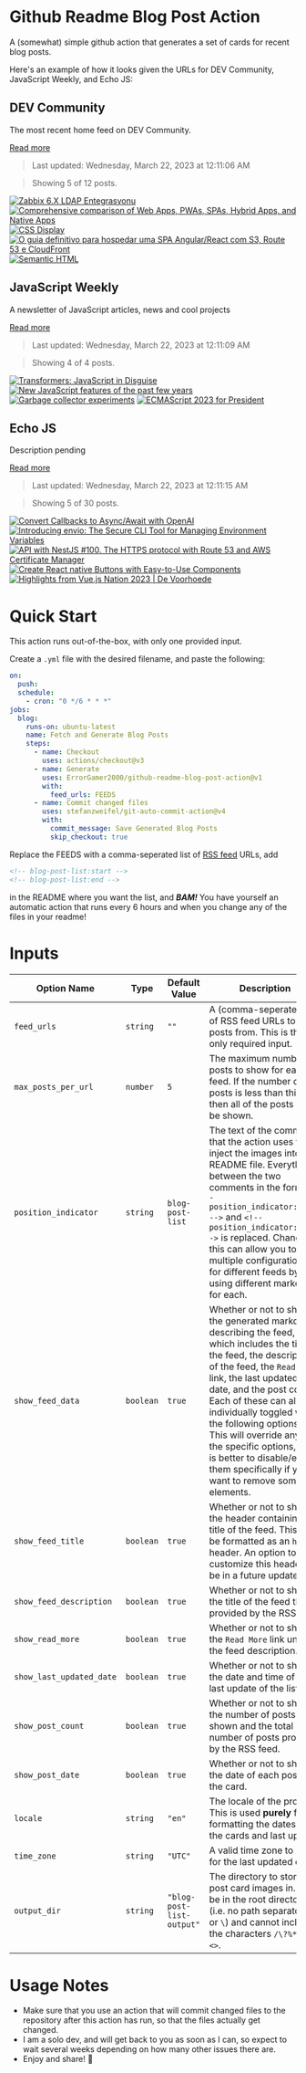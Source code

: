 # Github Readme Blog Post Action

A (somewhat) simple github action that generates a set of cards for recent blog posts.

Here's an example of how it looks given the URLs for DEV Community, JavaScript Weekly, and Echo JS:

<!-- post-list:start -->
## DEV Community

The most recent home feed on DEV Community.

[Read more](https://dev.to)
> Last updated: Wednesday, March 22, 2023 at 12:11:06 AM

> Showing 5 of 12 posts.

[![Zabbix 6.X LDAP Entegrasyonu](https://raw.githubusercontent.com/ErrorGamer2000/github-readme-blog-post-action/main/generated_files/DEV_Community/Zabbix_6.X_LDAP_Entegrasyonu.svg)](https://dev.to/aciklab/zabbix-6-ldap-entegrasyonu-gol)
[![Comprehensive comparison of Web Apps, PWAs, SPAs, Hybrid Apps, and Native Apps](https://raw.githubusercontent.com/ErrorGamer2000/github-readme-blog-post-action/main/generated_files/DEV_Community/Comprehensive_comparison_of_Web_Apps__PWAs__SPAs__Hybrid_Apps__and_Native_Apps.svg)](https://dev.to/toviszsolt/comprehensive-comparison-of-web-apps-pwas-spas-hybrid-apps-and-native-apps-3m03)
[![CSS Display](https://raw.githubusercontent.com/ErrorGamer2000/github-readme-blog-post-action/main/generated_files/DEV_Community/CSS_Display.svg)](https://dev.to/rutikkpatel/css-display-4hfg)
[![O guia definitivo para hospedar uma SPA Angular/React com S3, Route 53 e CloudFront](https://raw.githubusercontent.com/ErrorGamer2000/github-readme-blog-post-action/main/generated_files/DEV_Community/O_guia_definitivo_para_hospedar_uma_SPA_Angular_React_com_S3__Route_53_e_CloudFront.svg)](https://dev.to/aws-builders/o-guia-definitivo-para-hospedar-uma-spa-angularreact-com-s3-route-53-e-cloudfront-232h)
[![Semantic HTML](https://raw.githubusercontent.com/ErrorGamer2000/github-readme-blog-post-action/main/generated_files/DEV_Community/Semantic_HTML.svg)](https://dev.to/nicvazquez/semantic-html-48kg)


## JavaScript Weekly

A newsletter of JavaScript articles, news and cool projects

[Read more](https://javascriptweekly.com/)
> Last updated: Wednesday, March 22, 2023 at 12:11:09 AM

> Showing 4 of 4 posts.

[![Transformers: JavaScript in Disguise](https://raw.githubusercontent.com/ErrorGamer2000/github-readme-blog-post-action/main/generated_files/JavaScript_Weekly/Transformers__JavaScript_in_Disguise.svg)](https://javascriptweekly.com/issues/630)
[![New JavaScript features of the past few years](https://raw.githubusercontent.com/ErrorGamer2000/github-readme-blog-post-action/main/generated_files/JavaScript_Weekly/New_JavaScript_features_of_the_past_few_years.svg)](https://javascriptweekly.com/issues/629)
[![Garbage collector experiments](https://raw.githubusercontent.com/ErrorGamer2000/github-readme-blog-post-action/main/generated_files/JavaScript_Weekly/Garbage_collector_experiments.svg)](https://javascriptweekly.com/issues/628)
[![ECMAScript 2023 for President](https://raw.githubusercontent.com/ErrorGamer2000/github-readme-blog-post-action/main/generated_files/JavaScript_Weekly/ECMAScript_2023_for_President.svg)](https://javascriptweekly.com/issues/627)


## Echo JS

Description pending

[Read more](
http://www.echojs.com
)
> Last updated: Wednesday, March 22, 2023 at 12:11:15 AM

> Showing 5 of 30 posts.

[![Convert Callbacks to Async/Await with OpenAI](https://raw.githubusercontent.com/ErrorGamer2000/github-readme-blog-post-action/main/generated_files/_Echo_JS_/Convert_Callbacks_to_Async_Await_with_OpenAI.svg)](
https://masteringjs.io/tutorials/tools/callback-to-async-await
)
[![
Introducing envio: The Secure CLI Tool for Managing Environment Variables
](https://raw.githubusercontent.com/ErrorGamer2000/github-readme-blog-post-action/main/generated_files/_Echo_JS_/_Introducing_envio__The_Secure_CLI_Tool_for_Managing_Environment_Variables_.svg)](
http://www.echojs.com/news/41594
)
[![API with NestJS #100. The HTTPS protocol with Route 53 and AWS Certificate Manager](https://raw.githubusercontent.com/ErrorGamer2000/github-readme-blog-post-action/main/generated_files/_Echo_JS_/API_with_NestJS__100._The_HTTPS_protocol_with_Route_53_and_AWS_Certificate_Manager.svg)](https://wanago.io/2023/03/20/api-nestjs-https-aws/)
[![Create React native Buttons with Easy-to-Use Components](https://raw.githubusercontent.com/ErrorGamer2000/github-readme-blog-post-action/main/generated_files/_Echo_JS_/Create_React_native_Buttons_with_Easy-to-Use_Components.svg)](https://dskcode.com/react-native-button-component)
[![Highlights from Vue.js Nation 2023 | De Voorhoede](https://raw.githubusercontent.com/ErrorGamer2000/github-readme-blog-post-action/main/generated_files/_Echo_JS_/Highlights_from_Vue.js_Nation_2023___De_Voorhoede.svg)](https://www.voorhoede.nl/en/blog/highlights-vue-js-nation-2023/)


<!-- post-list:end -->

# Quick Start

This action runs out-of-the-box, with only one provided input.

Create a `.yml` file with the desired filename, and paste the following:

```yml
on:
  push:
  schedule:
    - cron: "0 */6 * * *"
jobs:
  blog:
    runs-on: ubuntu-latest
    name: Fetch and Generate Blog Posts
    steps:
      - name: Checkout
        uses: actions/checkout@v3
      - name: Generate
        uses: ErrorGamer2000/github-readme-blog-post-action@v1
        with:
          feed_urls: FEEDS
      - name: Commit changed files
        uses: stefanzweifel/git-auto-commit-action@v4
        with:
          commit_message: Save Generated Blog Posts
          skip_checkout: true
```

Replace the FEEDS with a comma-seperated list of [RSS feed](https://rss.com/blog/how-do-rss-feeds-work/) URLs, add

```md
<!-- blog-post-list:start -->
<!-- blog-post-list:end -->
```

in the README where you want the list, and **_BAM!_** You have yourself an automatic action that runs every 6 hours and when you change any of the files in your readme!

# Inputs

<table>
  <thead>
    <tr>
      <th>Option Name</th>
      <th>Type</th>
      <th>Default Value</th>
      <th>Description</th>
    </tr>
  </thead>
  <tbody>
    <tr>
      <td><code>feed_urls</code></td>
      <td><code>string</code></td>
      <td><code>""</code></td>
      <td>A (comma-seperated) list of RSS feed URLs to load posts from. This is the only required input.</td>
    </tr>
    <tr>
      <td><code>max_posts_per_url</code></td>
      <td><code>number</code></td>
      <td><code>5</code></td>
      <td>The maximum number of posts to show for each feed. If the number of posts is less than this, then all of the posts will be shown.</td>
    </tr>
    <tr>
      <td><code>position_indicator</code></td>
      <td><code>string</code></td>
      <td><code>blog-post-list</code></td>
      <td>The text of the comments that the action uses to inject the images into the README file. Everything between the two comments in the form <code>&lt;!-- position_indicator:start --&gt;</code> and <code>&lt;!-- position_indicator:end --&gt;</code> is replaced. Changing this can allow you to use multiple configurations for different feeds by using different markers for each.</td>
    </tr>
    <tr>
      <td><code>show_feed_data</code></td>
      <td><code>boolean</code></td>
      <td><code>true</code></td>
      <td>Whether or not to show the generated markdown describing the feed, which includes the title of the feed, the description of the feed, the <code>Read More</code> link, the last updated date, and the post count. Each of these can also be individually toggled with the following options. This will override any of the specific options, so it is better to disable/enable them specifically if you want to remove some elements.</td>
    </tr>
    <tr>
      <td><code>show_feed_title</code></td>
      <td><code>boolean</code></td>
      <td><code>true</code></td>
      <td>Whether or not to show the header containing the title of the feed. This will be formatted as an <code>h2</code> header. An option to customize this header will be in a future update.</td>
    </tr>
    <tr>
      <td><code>show_feed_description</code></td>
      <td><code>boolean</code></td>
      <td><code>true</code></td>
      <td>Whether or not to show the title of the feed that is provided by the RSS feed.</td>
    </tr>
    <tr>
      <td><code>show_read_more</code></td>
      <td><code>boolean</code></td>
      <td><code>true</code></td>
      <td>Whether or not to show the <code>Read More</code> link under the feed description.</td>
    </tr>
    <tr>
      <td><code>show_last_updated_date</code></td>
      <td><code>boolean</code></td>
      <td><code>true</code></td>
      <td>Whether or not to show the date and time of the last update of the list.</td>
    </tr>
    <tr>
      <td><code>show_post_count</code></td>
      <td><code>boolean</code></td>
      <td><code>true</code></td>
      <td>Whether or not to show the number of posts shown and the total number of posts provided by the RSS feed.</td>
    </tr>
    <tr>
      <td><code>show_post_date</code></td>
      <td><code>boolean</code></td>
      <td><code>true</code></td>
      <td>Whether or not to show the date of each post on the card.</td>
    </tr>
    <tr>
      <td><code>locale</code></td>
      <td><code>string</code></td>
      <td><code>"en"</code></td>
      <td>The locale of the project. This is used <strong>purely</strong> for formatting the dates of the cards and last update.</td>
    </tr>
    <tr>
      <td><code>time_zone</code></td>
      <td><code>string</code></td>
      <td><code>"UTC"</code></td>
      <td>A valid time zone to use for the last updated date.</td>
    </tr>
    <tr>
      <td><code>output_dir</code></td>
      <td><code>string</code></td>
      <td><code>"blog-post-list-output"</code></td>
      <td>The directory to store the post card images in. Must be in the root directory (i.e. no path separators <code>/</code> or <code>\</code>) and cannot include the characters <code>/\?%*:|"&lt;&gt;</code>.</td>
    </tr>
<!--
    <tr>
      <td><code></code></td>
      <td><cde></cde></td>
      <td><code></code></td>
      <td></td>
    </tr>
-->
  </tbody>
</table>

# Usage Notes

- Make sure that you use an action that will commit changed files to the repository after this action has run, so that the files actually get changed.
- I am a solo dev, and will get back to you as soon as I can, so expect to wait several weeks depending on how many other issues there are.
- Enjoy and share! 🤗
